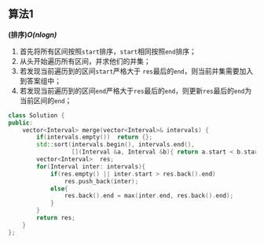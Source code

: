## 算法1

**(排序)*O(nlogn)***

1. 首先将所有区间按照```start```排序，```start```相同按照```end```排序；
2. 从头开始遍历所有区间，并求他们的并集；
3. 若发现当前遍历到的区间```start```严格大于 ```res```最后的```end```，则当前并集需要加入到答案组中；
4. 若发现当前遍历到的区间```end```严格大于```res```最后的```end```，则更新```res```最后的```end```为当前区间的```end```；


```CPP
class Solution {
public:
    vector<Interval> merge(vector<Interval>& intervals) {
        if(intervals.empty())  return {};
        std::sort(intervals.begin(), intervals.end(), 
                  [](Interval &a, Interval &b){ return a.start < b.start;});
        vector<Interval>  res;
        for(Interval inter: intervals){
            if(res.empty() || inter.start > res.back().end)
                res.push_back(inter);
            else{
                res.back().end = max(inter.end, res.back().end);
            }
        }
        return res;
    }
};
```